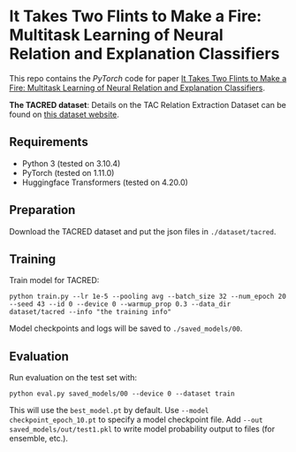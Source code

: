 It Takes Two Flints to Make a Fire: Multitask Learning of Neural Relation and Explanation Classifiers
=========================

This repo contains the *PyTorch* code for paper [It Takes Two Flints to Make a Fire: Multitask Learning of Neural Relation and Explanation Classifiers](https://direct.mit.edu/coli/article/doi/10.1162/coli_a_00463/113094/It-Takes-Two-Flints-to-Make-a-Fire-Multitask).

**The TACRED dataset**: Details on the TAC Relation Extraction Dataset can be found on [this dataset website](https://nlp.stanford.edu/projects/tacred/).

## Requirements

- Python 3 (tested on 3.10.4)
- PyTorch (tested on 1.11.0)
- Huggingface Transformers (tested on 4.20.0)

## Preparation

Download the TACRED dataset and put the json files in `./dataset/tacred`.

## Training

Train model for TACRED:
```
python train.py --lr 1e-5 --pooling avg --batch_size 32 --num_epoch 20 --seed 43 --id 0 --device 0 --warmup_prop 0.3 --data_dir dataset/tacred --info "the training info" 
```

Model checkpoints and logs will be saved to `./saved_models/00`.

## Evaluation

Run evaluation on the test set with:
```
python eval.py saved_models/00 --device 0 --dataset train
```

This will use the `best_model.pt` by default. Use `--model checkpoint_epoch_10.pt` to specify a model checkpoint file. Add `--out saved_models/out/test1.pkl` to write model probability output to files (for ensemble, etc.).
